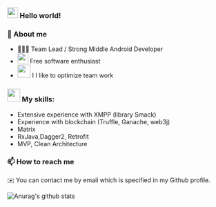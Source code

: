 ### <img src="https://github.com/Toni111111/Toni111111/blob/master/Earth.gif" width="25" height="25" /> Hello world!


### 📜 About me

* 👨🏽‍💻 Team Lead / Strong Middle Android Developer
* <img src="https://github.com/Toni111111/Toni111111/blob/master/icons8-github-48.png" width="25" height="25" /> Free software enthusiast
* <img src="https://github.com/Toni111111/Toni111111/blob/master/noun_Hackathon_6324%20(1).png" width="30" height="30" /> I I like to optimize team work

### <img src="https://github.com/Toni111111/Toni111111/blob/master/skills.png" width="30" height="30" /> My skills:

* Extensive experience with XMPP (library Smack)
* Experience with blockchain (Truffle, Ganache, web3j)
* Matrix
* RxJava,Dagger2, Retrofit
* MVP, Clean Architecture

### 📫 How to reach me
✉️ You can contact me by email which is specified in my Github profile.





![Anurag's github stats](https://github-readme-stats.vercel.app/api?username=Toni111111&show_icons=true&include_all_commits=true&count_private=true)
